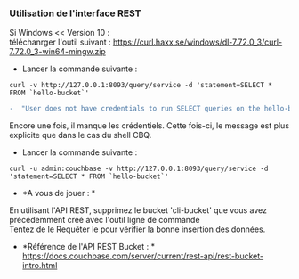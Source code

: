 ### Utilisation de l'interface REST ###

Si Windows << Version 10 : <br>
téléchanrger l'outil suivant :
https://curl.haxx.se/windows/dl-7.72.0_3/curl-7.72.0_3-win64-mingw.zip

- Lancer la commande suivante : 
````
curl -v http://127.0.0.1:8093/query/service -d 'statement=SELECT * FROM `hello-bucket`'
````

````diff
-  "User does not have credentials to run SELECT queries on the hello-bucket bucket. Add role query_select on hello-bucket to allow the query to run."
````
Encore une fois, il manque les crédentiels. Cette fois-ci, le message est plus explicite que dans le cas du shell CBQ.


- Lancer la commande suivante : 

````
curl -u admin:couchbase -v http://127.0.0.1:8093/query/service -d 'statement=SELECT * FROM `hello-bucket`'
````
- *A vous de jouer : *

En utilisant l'API REST, supprimez le bucket 'cli-bucket' que vous avez précédemment créé avec l'outil ligne de commande<br>
Tentez de le Requêter le pour vérifier la bonne insertion des données. 


- *Référence de l'API REST Bucket : *
https://docs.couchbase.com/server/current/rest-api/rest-bucket-intro.html